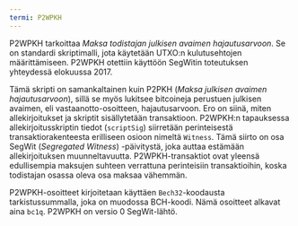 ```yaml
---
termi: P2WPKH
---
```


P2WPKH tarkoittaa *Maksa todistajan julkisen avaimen hajautusarvoon*. Se on standardi skriptimalli, jota käytetään UTXO:n kulutusehtojen määrittämiseen. P2WPKH otettiin käyttöön SegWitin toteutuksen yhteydessä elokuussa 2017.

Tämä skripti on samankaltainen kuin P2PKH (*Maksa julkisen avaimen hajautusarvoon*), sillä se myös lukitsee bitcoineja perustuen julkisen avaimen, eli vastaanotto-osoitteen, hajautusarvoon. Ero on siinä, miten allekirjoitukset ja skriptit sisällytetään transaktioon. P2WPKH:n tapauksessa allekirjoitusskriptin tiedot (`scriptSig`) siirretään perinteisestä transaktiorakenteesta erilliseen osioon nimeltä `Witness`. Tämä siirto on osa SegWit (*Segregated Witness*) -päivitystä, joka auttaa estämään allekirjoituksen muunneltavuutta. P2WPKH-transaktiot ovat yleensä edullisempia maksujen suhteen verrattuna perinteisiin transaktioihin, koska todistajan osassa oleva osa maksaa vähemmän.

P2WPKH-osoitteet kirjoitetaan käyttäen `Bech32`-koodausta tarkistussummalla, joka on muodossa BCH-koodi. Nämä osoitteet alkavat aina `bc1q`. P2WPKH on versio 0 SegWit-lähtö.